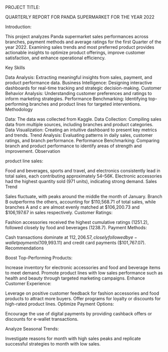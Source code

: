 PROJECT TITLE: 

QUARTERLY REPORT FOR PANDA SUPERMARKET FOR THE YEAR 2022

Introduction:

This project analyzes Panda supermarket sales performances across branches, payment methods and average ratings for the first Quarter of the year 2022. Examining sales trends and most preferred product provides actionable insights to optimize product offerings, improve customer satisfaction, and enhance operational efficiency.

Key Skills

Data Analysis: Extracting meaningful insights from sales, payment, and product performance data.
Business Intelligence: Designing interactive dashboards for real-time tracking and strategic decision-making.
Customer Behavior Analysis: Understanding customer preferences and ratings to inform marketing strategies.
Performance Benchmarking: Identifying top-performing branches and product lines for targeted interventions.                                                            
Methodology

Data:  The data was collected from Kaggle.
Data Collection: Compiling sales data from multiple sources, including branches and product categories.
Data Visualization: Creating an intuitive dashboard to present key metrics and trends.
Trend Analysis: Evaluating patterns in daily sales, customer ratings, and branch performance.
Performance Benchmarking: Comparing branch and product performance to identify areas of strength and improvement.
Observation

product line sales: 

Food and beverages, sports and travel, and electronics consistently lead in total sales, each contributing approximately 54–56K.
Electronic accessories had the highest quantity sold (971 units), indicating strong demand.
Sales Trend

Sales fluctuate, with peaks around the middle the month of January.
Branch B outperforms the others, accounting for $110,568.71 of total sales, while branches A and c are almost evenly matched at $106,200.73 and $106,197.67 in sales respectively.
Customer Ratings:

Fashion accessories received the highest cumulative ratings (1251.2), followed closely by food and beverages (1238.7).
Payment Methods:

Cash transactions dominate at $112,206.57, closely followed by e-wallet payments ($109,993.11) and credit card payments ($101,767.07).
Recommendations

Boost Top-Performing Products:

Increase inventory for electronic accessories and food and beverage items to meet demand.
Promote product lines with low sales performance such as health and beauty through targeted marketing campaigns.
Enhance Customer Experience:

Leverage on positive customer feedback for fashion accessories and food products to attract more buyers.
Offer programs for loyalty or discounts for high-rated product lines.
Optimize Payment Options:

Encourage the use of digital payments by providing cashback offers or discounts for e-wallet transactions.

Analyze Seasonal Trends:

Investigate reasons for month with high sales peaks and replicate successful strategies to month with low sales.
